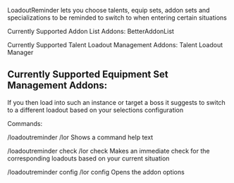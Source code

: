 LoadoutReminder lets you choose talents, equip sets, addon sets and specializations to be reminded to switch to when entering certain situations

Currently Supported Addon List Addons:
BetterAddonList

Currently Supported Talent Loadout Management Addons:
Talent Loadout Manager

Currently Supported Equipment Set Management Addons:
-


If you then load into such an instance or target a boss it suggests to switch to a different loadout based on your selections configuration


Commands:

/loadoutreminder
/lor
Shows a command help text


/loadoutreminder check
/lor check
Makes an immediate check for the corresponding loadouts based on your current situation


/loadoutreminder config
/lor config
Opens the addon options

